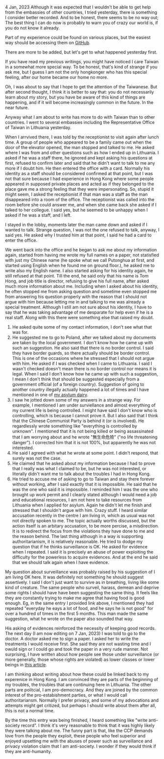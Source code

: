 4 Jan, 2023
Although it was expected that I wouldn't be able to get help from the embassies of other countries, I tried yesterday, there is something I consider better recorded. And to be honest, there seems to be no way out; The best thing I can do now is probably to warn you of crazy our world is, if you do not know it already.

Part of my experience could be found on various places, but the easiest way should be accessing them on [GitHub](https://github.com/locharp/asylum_dairy).

There are more to be added, but let's get to what happened yesterday first.

If you have read my previous writings, you might have noticed I care Taiwan in a somewhat more special way. To be honest, that's kind of strange if you ask me, but I guess I am not the only hongkonger who has this special feeling, after our home became our home no more.

Oh, I was about to say that I hope to get the attention of the Taiwanese. But after second thought, I think it is better to say that: you do not necessarily learn about my story, but you have be aware of this kind of things are happening, and if it will become increasingly common in the future. In the near future.

Anyway what I am about to write has more to do with Taiwan than to other countries. I went to several embassies including the Representative Office of Taiwan in Lithuania yesterday.

When I arrvived there, I was told by the receptionist to visit again after lunch time. A group of people who appeared to be a family came out when the door of the elevator opened, the man stopped and talked to me. He asked where I was from and other questions such as how I ended up in Lithuania. I asked if he was a staff there, he ignored and kept asking his questions at first, refused to confirm later and said that he didn't want to talk to me any more if I doubt him. He then entered the office with a card. Normally his identity as a staff should be considered confirmed at that point, but I was not that sure because I had experience in Hong Kong where some people appeared in supposed private places and acted as if they belonged to the place gave me a strong feeling that they were impersonating. So, stupid it might seem, I asked the receptionist if that man was a staff as the man disappeared into a room of the office. The receptionist was called into the room before she could answer me, and when she came back she asked if I talked to her collegue. I said yes, but he seemed to be unhappy when I asked if he was a staff, and I left.

I stayed in the lobby, moments later the man came down and asked if I wanted to talk. Strange question, I was not the one refused to talk, anyway, I said yes. He asked why I trusted him at that point, I said he had a card to enter the office.

We went back into the office and he began to ask me about my information again, started from having me wrote my full names on a paper, not statisfied with just my Chinese name (he spoke what we call Putonghua at first, and started using English when he found me on ground floor.), he asked me to write also my English name. I also started asking for his identity again, he still refused at that point. Till the end, he said only that his name is Tom Hong, and job title is director, refusing to give his full name, after asked much more information about me. Including when I asked about his identity, he often stopped me from asking question and sometime even stopped me from answering his question properly with the reason that I should not argue with him because letting me in and talking to me was already a special treatment. Although I still am not sure about his identity, I have to say that he was taking advantage of me desparate for help even if he is a real staff. Along with this there were something else that raised my doubt.
1. He asked quite some of my contact information, I don't see what that was for.
2. He suggested me to go to Poland, after we talked about my documents are taken by the local government. I don't know how he came up with such an suggestion. He also said that there is no border control. I said they have border guards, so there actually should be border control. This is one of the occasions where he stressed that I should not argue with him. He asked if I was checked when I came to Lithuania. I said I wasn't checked doesn't mean there is no border control nor means it is legal. When I said I don't know how he came up with such a suggestion, I mean I don't think that should be suggested especially from a government official (of a foreign country). Suggestion of going to another country illegally actually happened a lot of times and I have mentioned in one of [my asylum dairy](https://github.com/locharp/asylum_dairy/blob/main/en/asylum_dairy_18.txt).
3. I saw he jotted down some of my answers in a strange way. For example, I mentioned I am under surviellance and almost everything of my current life is being controlled. I might have said I don't know who is controlling, which is because I cannot prove it. But I also said that I think that the Chinese Communist Party is behind it (or is involved). He regardlessly wrote something like "everything is controlled by unknown". I mentioned that it is not being killed or being assassinated that I am worrying about and he wrote "無生命危險" ("no life threatening danger"). I corrected him that it is not 100%, but apparently he was not interested.
4. He said I agreed with what he wrote at some point. I didn't respond, that surely was not the case.
5. He claimed that he asked about my information because I had to prove that I really was what I claimed to be, but he was not interested, or literally didn't want me to talk about the troubles  I had in Hong Kong.
6. He tried to accuse me of asking to go to Taiwan and stay there forever without working, after I said exactly that it is impossible. He said that he was the one who said it is impossible. I reminded him I was the one who brought up work permit and I clearly stated although I would need a job and educational resources, I am not here to take resources from Lithuania when I applied for asylum. Again he didn't let me finish and stressed that I shouldn't argue with him. Crazy stuff. I heard similar accusation recently in the centre I am living in, which as usual was not not directly spoken to me. The topic actually worths discussed, but the action itself is an arbitary accusation, to be more percise, a misdirection. It is to redirect the focus from the violations they have done to me and the reason behind.
The last thing although in a way is supporting authoritarianism, it is relatively reasonable. He tried to dodge my question that if he thinks surveillance is OK. He asked for evidence when I repeated. I said it is precisely an abuse of power exploiting the difficulty for the powerless to acquire evidences. And at the end he said that we should talk again when I have evidence.

My question about surveillance was probably raised by his suggestion of I am living OK here. It was definitely not something he should suggest assertively. I said I don't just want to survive as in breathing, living like some kind of creature. The same people who surveil, harass, demean and deprive some rights I should have have been suggesting the same thing. It feels like they are constantly trying to make me agree that having food is good enough. Eg, in the same entry I provided link above, I mentioned they had repeated "everyday he eays a lot of food, and he says he is not good" for over a hundred of times in the first 5 months. This man made the same suggestion, what he wrote on the paper also sounded that way.

His asking of evidences reinforced the necessity of keeping good records. The next day (I am now editing on 7 Jan, 2023) I was told to go to the doctor. A doctor asked me to sign a paper. I asked her to write the treatments I would receive first. She said they are not wasting time and I owuld sign or I could go and took the paper in a very rude manner. Not surprising, I have written about how people see those under surveillance (or more generally, those whose rights are violated) as lower classes or lower beings in [this article](https://github.com/locharp/doomsay/blob/main/en/Surveillance_and_Cultral_Revolution_n.txt).

I am thinking about writing about how these could be linked back to my experenice in Hong Kong. I am convinced they are parts of the beginning of my troubles, the troubles that are continuing here in Lithuania. The other parts are politcial, I am pro-democracy. And they are joined by the common interest of the pro-estabishment parties, or what I would call authoritariansm. Normally I prefer privacy, and some of my advocations and attempts might get critized, but perhaps I should write about them after all, this is not a normal time.

By the time this entry was being finished, I heard something like "write anti-society record". I think it's very reasonable to think that it was highly likely they were talking about me. The funny part is that, like the CCP demands love from the people they exploit, these people who feel superior and enjoyed upsetting me with the abuses of power such as surveillance and privacy violation claim that I am anti-society. I wonder if they would think if they are anti-humanity.
